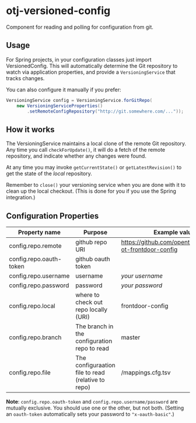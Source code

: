 otj-versioned-config
====================

Component for reading and polling for configuration from git.

Usage
-----

For Spring projects, in your configuration classes just import VersionedConfig.  This will automatically determine the
Git repository to watch via application properties, and provide a `VersioningService` that tracks changes.

You can also configure it manually if you prefer:
```java
VersioningService config = VersioningService.forGitRepo(
    new VersioningServiceProperties()
        .setRemoteConfigRepository("http://git.somewhere.com/..."));
```

How it works
------------
The VersioningService maintains a local clone of the remote Git repository.
Any time you call `checkForUpdate()`, it will do a fetch of the remote repository,
and indicate whether any changes were found.

At any time you may invoke `getCurrentState()` or `getLatestRevision()` to get the
state of the *local* repository.

Remember to `close()` your versioning service when you are done with it to clean
up the local checkout.  (This is done for you if you use the Spring integration.)

Configuration Properties
------------------------
| Property name | Purpose | Example value |
| ------------- | ------- | ------------- |
| config.repo.remote | github repo URI | https://github.com/opentable/service-ot-frontdoor-config |
| config.repo.oauth-token | github oauth token |
| config.repo.username | username | *your username* |
| config.repo.password | password | *your password* |
| config.repo.local | where to check out repo locally (URI) | frontdoor-config |
| config.repo.branch | The branch in the configuration repo to read | master |
| config.repo.file | The configuraation file to read (relative to repo) | /mappings.cfg.tsv |

**Note**: `config.repo.oauth-token` and `config.repo.username/password` are mutually exclusive.
You should use one or the other, but not both. (Setting an `oauth-token` automatically sets your
password to `"x-oauth-basic"`.)
